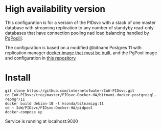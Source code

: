 # High availability version

This configuration is for a version of the PIDsvc with a stack of one master database with streaming replication to any number of standyby read-only databases that have connection pooling nad load balancing handled by [PgPoolII](https://www.pgpool.net/mediawiki/index.php/Main_Page).

The configuration is based on a modified @bitnami Postgres 11 with replication manager [docker image that must be built](https://github.com/internetofwater/IoW-PIDsvc/tree/master/PIDsvc-Docker-HA/bitnami-docker-postgresql-repmgr/11/debian-10), and the PgPool image and configuration in [this repository](https://github.com/bitnami/bitnami-docker-pgpool)


# Install
```
git clone https://github.com/internetofwater/IoW-PIDsvc.git
cd IoW-PIDsvc/tree/master/PIDsvc-Docker-HA/bitnami-docker-postgresql-repmgr/11
docker build debian-10 -t ksonda/bitnamipg:11 
cd ~ IoW/PIDsvc/PIDsvc-Docker-HA/pidpool
docker-compose up
```

Service is running at localhost:9000

